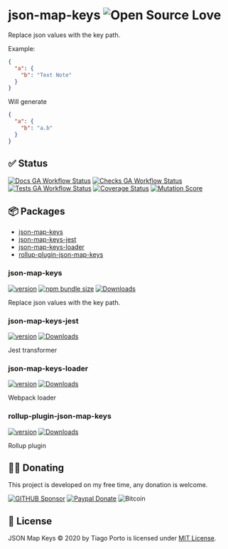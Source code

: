 # json-map-keys ![Open Source Love](https://badges.frapsoft.com/os/v3/open-source.svg)

Replace json values with the key path.

Example:

```json
{
  "a": {
    "b": "Text Note"
  }
}
```

Will generate

```json
{
  "a": {
    "b": "a.b"
  }
}
```

## ✅ Status

[![Docs GA Workflow Status](https://img.shields.io/github/actions/workflow/status/tiagoporto/json-map-keys/check-docs.yml?branch=main&label=docs&logo=githubactions&logoColor=white&style=flat-square)](https://github.com/tiagoporto/json-map-keys/actions/workflows/check-docs.yml?query=branch%3Amain)
[![Checks GA Workflow Status](https://img.shields.io/github/actions/workflow/status/tiagoporto/json-map-keys/checks.yml?branch=main&label=checks&logo=githubactions&logoColor=white&style=flat-square)](https://github.com/tiagoporto/json-map-keys/actions/workflows/checks.yml?query=branch%3Amain)
[![Tests GA Workflow Status](https://img.shields.io/github/actions/workflow/status/tiagoporto/json-map-keys/unit-tests.yml?branch=main&label=unit%20tests&logo=githubactions&logoColor=white&style=flat-square)](https://github.com/tiagoporto/json-map-keys/actions/workflows/unit-tests.yml?query=branch%3Amain)
[![Coverage Status](https://img.shields.io/codecov/c/github/tiagoporto/json-map-keys/main?logo=codecov&style=flat-square)](https://app.codecov.io/github/tiagoporto/json-map-keys)
[![Mutation Score](https://img.shields.io/endpoint?style=flat-square&url=https://badge-api.stryker-mutator.io/github.com/tiagoporto/json-map-keys/main)](https://dashboard.stryker-mutator.io/reports/github.com/tiagoporto/json-map-keys/main)

## 📦 Packages

- [json-map-keys](./packages/json-map-keys/README.md)
- [json-map-keys-jest](./packages/json-map-keys-jest/README.md)
- [json-map-keys-loader](./packages/json-map-keys-loader/README.md)
- [rollup-plugin-json-map-keys](./packages/json-map-keys-rollup/README.md)

### json-map-keys

[![version](https://img.shields.io/npm/v/json-map-keys?style=flat-square)](https://www.npmjs.com/package/json-map-keys)
[![npm bundle size](https://img.shields.io/bundlephobia/min/json-map-keys?style=flat-square)](https://bundlephobia.com/package/json-map-keys)
[![Downloads](https://img.shields.io/npm/dm/json-map-keys.svg?style=flat-square)](https://www.npmjs.com/package/json-map-keys)

<!-- ![npm type definitions](https://img.shields.io/npm/types/json-map-keys.svg?style=flat-square) -->

Replace json values with the key path.

### json-map-keys-jest

[![version](https://img.shields.io/npm/v/json-map-keys-jest?style=flat-square)](https://www.npmjs.com/package/json-map-keys-jest)
[![Downloads](https://img.shields.io/npm/dm/json-map-keys-jest.svg?style=flat-square)](https://www.npmjs.com/package/json-map-keys-jest)

<!-- ![npm type definitions](https://img.shields.io/npm/types/json-map-keys-jest.svg?style=flat-square) -->

Jest transformer

### json-map-keys-loader

[![version](https://img.shields.io/npm/v/json-map-keys-loader?style=flat-square)](https://www.npmjs.com/package/json-map-keys-loader)
[![Downloads](https://img.shields.io/npm/dm/json-map-keys-loader.svg?style=flat-square)](https://www.npmjs.com/package/json-map-keys-loader)

<!-- ![npm type definitions](https://img.shields.io/npm/types/json-map-keys-loader.svg?style=flat-square) -->

Webpack loader

### rollup-plugin-json-map-keys

[![version](https://img.shields.io/npm/v/rollup-plugin-json-map-keys?style=flat-square)](https://www.npmjs.com/package/rollup-plugin-json-map-keys)
[![Downloads](https://img.shields.io/npm/dm/rollup-plugin-json-map-keys.svg?style=flat-square)](https://www.npmjs.com/package/rollup-plugin-json-map-keys)

<!-- ![npm type definitions](https://img.shields.io/npm/types/rollup-plugin-json-map-keys.svg?style=flat-square) -->

Rollup plugin

## 🤜🤛 Donating

This project is developed on my free time, any donation is welcome.

[![GITHUB Sponsor](https://img.shields.io/badge/-github-black?logo=github)](https://github.com/sponsors/tiagoporto)
[![Paypal Donate](https://img.shields.io/badge/PayPal-blue?logo=paypal)](https://www.paypal.com/cgi-bin/webscr?cmd=_donations&business=YTDUQ8RZ2G4Q8&lc=BR&item_name=tiagoporto&item_number=geradorcpf&currency_code=BRL&bn=PP%2dDonationsBF:btn_donateCC_LG%2egif:NonHosted)
![Bitcoin](https://img.shields.io/badge/bitcoin-14iqQcwYPLBceRURHuFosGTDXxMmt3cLDp-yellow.svg?logo=bitcoin)

## 📄 License

JSON Map Keys © 2020 by Tiago Porto is licensed under [MIT License](LICENSE).
